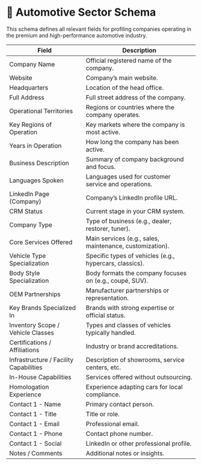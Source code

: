 # 🚗 Automotive Sector Schema

This schema defines all relevant fields for profiling companies operating in the premium and high-performance automotive industry.

| **Field** | **Description** |
|----------|-----------------|
| Company Name | Official registered name of the company. |
| Website | Company’s main website. |
| Headquarters | Location of the head office. |
| Full Address | Full street address of the company. |
| Operational Territories | Regions or countries where the company operates. |
| Key Regions of Operation | Key markets where the company is most active. |
| Years in Operation | How long the company has been active. |
| Business Description | Summary of company background and focus. |
| Languages Spoken | Languages used for customer service and operations. |
| LinkedIn Page (Company) | Company’s LinkedIn profile URL. |
| CRM Status | Current stage in your CRM system. |
| Company Type | Type of business (e.g., dealer, restorer, tuner). |
| Core Services Offered | Main services (e.g., sales, maintenance, customization). |
| Vehicle Type Specialization | Specific types of vehicles (e.g., hypercars, classics). |
| Body Style Specialization | Body formats the company focuses on (e.g., coupé, SUV). |
| OEM Partnerships | Manufacturer partnerships or representation. |
| Key Brands Specialized In | Brands with strong expertise or official status. |
| Inventory Scope / Vehicle Classes | Types and classes of vehicles typically handled. |
| Certifications / Affiliations | Industry or brand accreditations. |
| Infrastructure / Facility Capabilities | Description of showrooms, service centers, etc. |
| In-House Capabilities | Services offered without outsourcing. |
| Homologation Experience | Experience adapting cars for local compliance. |
| Contact 1 - Name | Primary contact person. |
| Contact 1 - Title | Title or role. |
| Contact 1 - Email | Professional email. |
| Contact 1 - Phone | Contact phone number. |
| Contact 1 - Social | LinkedIn or other professional profile. |
| Notes / Comments | Additional notes or insights. |
